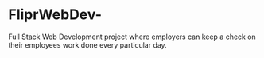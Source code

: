 # FliprWebDev-
Full Stack Web Development project where employers can keep a check on their employees work done every particular day.
